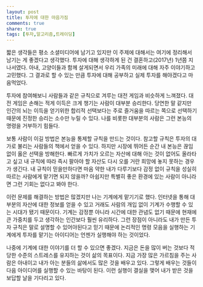 ```yaml
---
layout: post
title: 투자에 대한 마음가짐
comments: true
share: true
tags: [투자,알고리즘,트레이딩]
---
```


짧은 생각들은 평소 소셜미디어에 남기고 있지만 이 주제에 대해서는 여기에 정리해서 남기는 게 좋겠다고 생각했다. 투자에 대해 생각하게 된 건 결혼하고(2017년) 1년쯤 지나서였다. 아내, 고양이들과 함께 살게되면서 우리 가족의 미래에 대해 자주 이야기하고 고민했다. 그 결과로 할 수 있는 만큼 투자에 대해 공부하고 실제 투자를 해야겠다고 마음먹었다. 

투자에 참여해보니 사람들과 같은 규칙으로 겨루는 대전 게임과 비슷하게 느껴졌다. 대전 게임은 손해는 적게 이득은 크게 챙기는 사람이 대부분 승리한다. 당연한 말 같지만 인간의 뇌는 이득을 얻기위한 합리적 선택보다는 주로 즐거움을 따르는 쪽으로 선택하기 때문에 진정한 승리는 소수만 누릴 수 있다. 나를 비롯한 대부분의 사람은 그런 본능의 명령을 거부하기 힘들다. 

보통 사람이 이길 방법은 본능을 통제할 규칙을 만드는 것이다. 참고할 규칙은 투자의 대가로 불리는 사람들의 책에서 얻을 수 있다. 하지만 시장에 뛰어든 순간 내 본능은 끊임없이 옳은 선택을 방해한다. 빠르게 가치가 오르는 자산에 대해 아는 것이 없어도 올라타고 싶고 내 규칙에 따라 즉시 팔아야 할 자산도 다시 오를 거란 희망에 놓지 못하는 경우가 생긴다. 내 규칙이 믿을만하다면 마음 약한 내가 다루기보다 감정 없이 규칙을 성실히 따르는 사람에게 맡기면 되지 않을까? 아쉽지만 특별히 좋은 환경에 있는 사람이 아니라면 그런 기회는 없다고 봐야 한다. 

이런 문제를 해결하는 방법은 많겠지만 나는 기계에게 맡기기로 했다. 인터넷을 통해 대부분의 자산에 대한 정보를 얻을 수 있고 거래도 사람의 개입 없이 기계가 수행할 수 있는 시대가 됐기 때문이다. 기계는 감정뿐 아니라 시간에 대한 관념도 없기 때문에 현재에 큰 가중치를 두고 생각하는 인간보다 훨씬 유리하다. 그런 장점이 아니라도 내가 만든 투자 규칙은 말로 설명할 수 있어야된다고 믿기 때문에 논리적인 명령 모음을 실행하는 기계에게 투자를 맡기는 아이디어는 언젠가 실행해야 하는 것이었다.

나중에 기계에 대한 이야기를 더 할 수 있으면 좋겠다. 지금은 돈을 많이 버는 것보다 적당한 수준의 스트레스를 유지하는 것이 삶의 목표이다. 지금 가장 많은 가르침을 주는 사람은 아내이고 내가 아는 분들의 삶에서도 많은 것을 배우고 있다. 그렇게 배우는 것들이 다음 아이디어를 실행할 수 있는 바탕이 된다. 이런 실행이 결실을 맺어 내가 받은 것을 보답할 날을 기다리고 있다.
